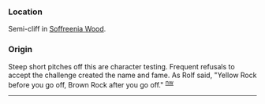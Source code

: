 
### Location

Semi-cliff in [Soffreenia Wood](Soffreenia-Wood).

### Origin

Steep short pitches off this are character testing. Frequent refusals to accept the challenge created the name and fame. As Rolf said, "Yellow Rock before you go off, Brown Rock after you go off." <sup>[nw][]</sup>


---

[nw]: Names-Walt "Meany Names by Walter Little, 1984"

